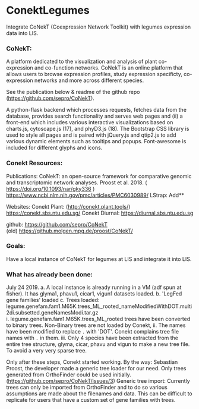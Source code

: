 # ConektLegumes
Integrate CoNekT (Coexpression Network Toolkit) with legumes expression data into LIS. 

### CoNekT:
A platform dedicated to the visualization and analysis of plant co-expression and co-function networks.
CoNekT is an online platform that allows users to browse expression profiles, study expression specificty, co-expression networks and more across different species.

See the publication below & readme of the github repo (https://github.com/sepro/CoNekT). 

A python-flask backend which processes requests, fetches data from the database, provides search functionality and serves web pages and (ii) a front-end which includes various interactive visualizations based on charts.js, cytoscape.js (17), and phyD3.js (18). The Bootstrap CSS library is used to style all pages and is paired with jQuery.js and qtip2.js to add various dynamic elements such as tooltips and popups. Font-awesome is included for different glyphs and icons.

### Conekt Resources:
Publications:
CoNekT: an open-source framework for comparative genomic and transcriptomic network analyses. Proost et al. 2018. ( https://doi.org/10.1093/nar/gky336 )
https://www.ncbi.nlm.nih.gov/pmc/articles/PMC6030989/
LStrap: Add**

Websites:
Conekt Plant: (http://conekt.plant.tools/)   https://conekt.sbs.ntu.edu.sg/
Conekt Diurnal:   https://diurnal.sbs.ntu.edu.sg

github:
https://github.com/sepro/CoNekT  
(old) https://github.molgen.mpg.de/proost/CoNekT/  

### Goals:
Have a local instance of CoNekT for legumes at LIS and integrate it into LIS.

### What has already been done:

July 24 2019.
a. A local instance is already running in a VM (adf spun at fisher). It has glyma1, phavu1, cicar1, vigun1 datasets loaded. 
b. 'LegFed gene families' loaded
c. Trees loaded: legume.genefam.fam1.M65K.trees_ML_rooted_nameModifiedWithDOT.multi2di.subsetted.geneNamesModi.tar.gz	
    i.  legume.genefam.fam1.M65K.trees_ML_rooted trees have been converted to binary trees. Non-Binary trees are not loaded by Conekt, 
    ii. The names have been modified to replace `.` with 'DOT'. Conekt complains tree file names with `.` in them.
    iii. Only 4 species have been extracted from the entire tree structure, glyma, cicar, phavu and vigun to make a new tree file. To avoid a very very sparse tree.

Only after these steps, Conekt started working. 
By the way: Sebastian Proost, the developer made a generic tree loader for our need. Only trees generated from OrthoFinder could be used initially. (https://github.com/sepro/CoNekT/issues/3)
Generic tree import:  Currently trees can only be imported from OrthoFinder and to do so various assumptions are made about the filenames and data. This can be difficult to replicate for users that have a custom set of gene families with trees.





